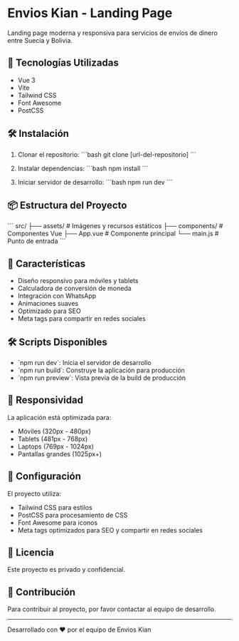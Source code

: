 # Envios Kian - Landing Page

Landing page moderna y responsiva para servicios de envíos de dinero entre Suecia y Bolivia.

## 🚀 Tecnologías Utilizadas

- Vue 3
- Vite
- Tailwind CSS
- Font Awesome
- PostCSS

## 🛠️ Instalación

1. Clonar el repositorio:
\`\`\`bash
git clone [url-del-repositorio]
\`\`\`

2. Instalar dependencias:
\`\`\`bash
npm install
\`\`\`

3. Iniciar servidor de desarrollo:
\`\`\`bash
npm run dev
\`\`\`

## 📦 Estructura del Proyecto

\`\`\`
src/
├── assets/         # Imágenes y recursos estáticos
├── components/     # Componentes Vue
├── App.vue         # Componente principal
└── main.js         # Punto de entrada
\`\`\`

## 🎨 Características

- Diseño responsivo para móviles y tablets
- Calculadora de conversión de moneda
- Integración con WhatsApp
- Animaciones suaves
- Optimizado para SEO
- Meta tags para compartir en redes sociales

## 🛠️ Scripts Disponibles

- \`npm run dev\`: Inicia el servidor de desarrollo
- \`npm run build\`: Construye la aplicación para producción
- \`npm run preview\`: Vista previa de la build de producción

## 📱 Responsividad

La aplicación está optimizada para:
- Móviles (320px - 480px)
- Tablets (481px - 768px)
- Laptops (769px - 1024px)
- Pantallas grandes (1025px+)

## 🔧 Configuración

El proyecto utiliza:
- Tailwind CSS para estilos
- PostCSS para procesamiento de CSS
- Font Awesome para iconos
- Meta tags optimizados para SEO y compartir en redes sociales

## 📄 Licencia

Este proyecto es privado y confidencial.

## 🤝 Contribución

Para contribuir al proyecto, por favor contactar al equipo de desarrollo.

---
Desarrollado con ❤️ por el equipo de Envios Kian
